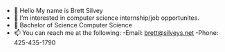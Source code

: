 - 👋 Hello My name is Brett Silvey
- 👀 I’m interested in computer science internship/job opportunites.
- 🌱 Bachelor of Science Computer Science
- 📫 You can reach me at the following:
  -Email: brett@silveys.net
  -Phone: 425-435-1790
